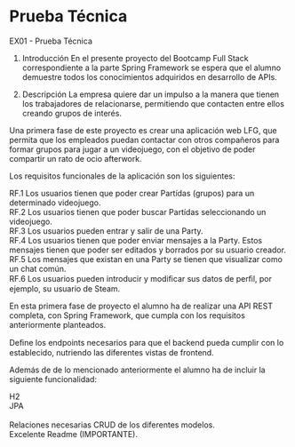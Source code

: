 # Prueba Técnica 

EX01 - Prueba Técnica
1.    Introducción
En el presente proyecto del Bootcamp Full Stack correspondiente a la parte Spring Framework se espera que el alumno demuestre todos los conocimientos adquiridos en desarrollo de APIs. 

2.    Descripción 
La empresa quiere dar un impulso a la manera que tienen los trabajadores de relacionarse, permitiendo que contacten entre ellos creando grupos de interés. 

Una primera fase de este proyecto es crear una aplicación web LFG, que permita que los  empleados  puedan  contactar  con  otros  compañeros  para formar grupos para jugar a un videojuego, con el objetivo de poder compartir un rato de ocio afterwork. 

Los requisitos funcionales de la aplicación son los siguientes: 

RF.1   Los   usuarios  tienen  que  poder  crear  Partídas  (grupos)  para  un determinado videojuego.<br>
RF.2  Los  usuarios  tienen  que  poder  buscar  Partídas  seleccionando  un videojuego.<br>
RF.3  Los usuarios pueden entrar y salir de una Party. <br>
RF.4  Los  usuarios  tienen  que  poder  enviar  mensajes  a  la  Party. Estos mensajes tienen que poder ser editados y borrados por su usuario creador. <br>
RF.5  Los mensajes que existan en una Party se tienen que visualizar como un chat común. <br>
RF.6 Los usuarios pueden introducir y modiﬁcar sus datos de perﬁl, por ejemplo, su usuario de Steam. <br>

En esta primera fase de proyecto el alumno ha de realizar una  API REST completa,   con   Spring Framework,   que   cumpla   con   los   requisitos   anteriormente planteados. <br>

Deﬁne los endpoints necesarios para que el backend pueda cumplir con lo establecido, nutriendo las diferentes vistas de frontend. <br>

 Además de de lo mencionado anteriormente el alumno ha de incluir la siguiente funcionalidad: <br>

H2<br>
JPA<br><br>
Relaciones necesarias
CRUD de los diferentes modelos.<br>
Excelente Readme (IMPORTANTE). 
